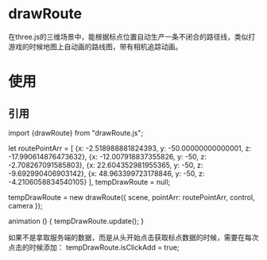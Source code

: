 # drawRoute
在three.js的三维场景中，能根据标点位置自动生产一条不闭合的路径线，类似打游戏的时候地图上自动画的路线图，带有相机追踪动画。

# 使用
## 引用
import {drawRoute} from "drawRoute.js";

let routePointArr = [
  {x: -2.518988881824393, y: -50.00000000000001, z: -17.990614876473632},
  {x: -12.007918837355826, y: -50, z: -2.708267091585803},
  {x: 22.604352981955365, y: -50, z: -9.692990406903142},
  {x: 48.963399723178846, y: -50, z: -4.2106058834540105}
],
tempDrawRoute = null;


tempDrawRoute = new drawRoute({
  scene,
  pointArr: routePointArr,
  control,
  camera
});

animation () {
   tempDrawRoute.update();
}

如果不是拿取服务端的数据，而是从头开始点击获取标点数据的时候，需要在每次点击的时候添加：
tempDrawRoute.isClickAdd = true;
